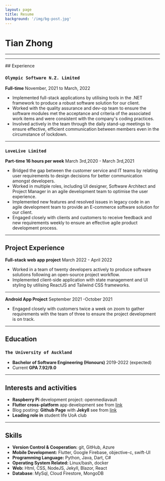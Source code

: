 ```yaml
---
layout: page
title: Resume
background: '/img/bg-post.jpg'
---
```


Tian Zhong
============
<hr/>
<hr/>
## Experience

### `Olympic Software N.Z. Limited`
**Full-time** November, 2021 to March, 2022

- Implemented full-stack applications by utilising tools in the .NET framework to produce a robust software solution for our client.
- Worked with the quality assurance and dev-op team to ensure the software modules met the acceptance and criteria of the associated work items and were consistent with the company's coding practices.
- Involved actively in the team through the daily stand-up meetings to ensure effective, efficient communication between members even in the circumstance of lockdown.

<hr/>

### `LoveLive Limited`
**Part-time 16 hours per week** March 3rd,2020 - March 3rd,2021

- Bridged the gap between the customer service and IT teams by relating user requirements to design decisions for better communication amongst developers.
- Worked in multiple roles, including UI designer, Software Architect and Project Manager in an agile development team to optimise the user experience.
- Implemented new features and resolved issues in legacy code in an agile development team to provide an E-commerce software solution for our client.
- Engaged closely with clients and customers to receive feedback and new requirements weekly to ensure an effective agile product development process.
<hr/>

## Project Experience

**Full-stack web app project** March 2022 - April 2022

- Worked in a team of twenty developers actively to produce software solutions following an open-source project workflow.
- Implemented client-side application with state management and UI styling by utilising ReactJS and Tailwind CSS frameworks.
<hr/>

**Android App Project** September 2021 -October 2021

- Engaged closely with customers twice a week on zoom to gather requirements with the team of three to ensure the project development is on track.
<hr/>

## Education

### `The University of Auckland`
- **Bachelor of Software Engineering (Honours)** 2019-2022 (expected)
- Current **GPA 7.92/9.0**
<hr/>

## Interests and activities

- **Raspberry Pi** development project: openmediavault	
- **Flutter cross-platform** app development see from [link](https://glocktian.github.io/ttrpg_web_github_page/)
- Blog posting: **Github Page** with **Jekyll** see from [link](https://glocktian.github.io/)
- **Leading role in** student life UoA club

<hr/>


## Skills

- **Version Control & Cooperation:** git, GitHub, Azure
- **Mobile Development:** Flutter, Google Firebase, objective-c, swift-UI
- **Programming Language:** Python, Java, Dart, C#
- **Operating System Related:** Linux/bash, docker
- **Web:** Html, CSS, NodeJS, Jekyll, Blazor, React
- **Database**: MySql, Cloud Firestore, MongoDB